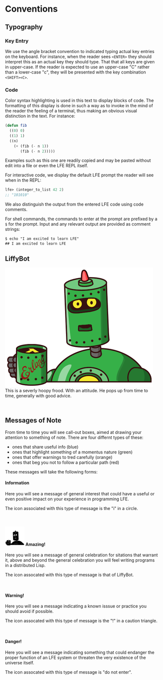 # Conventions

## Typography

### Key Entry

We use the angle bracket convention to indicated typing actual key entries on the keyboard. For instance, when the reader sees `<ENTER>` they should interpret this as an actual key they should type. That that all keys are given in upper-case. If the reader is expected to use an upper-case "C"  rather than a lower-case "c", they will be presented with the key combination `<SHIFT><C>`.

### Code
Color syntax highlighting is used in this text to display blocks of code. The formatting of this display is done in such a way as to invoke in the mind of the reader the feeling of a terminal, thus making an obvious visual distinction in the text. For instance:

```lisp
(defun fib
  ((0) 0)
  ((1) 1)
  ((n)
    (+ (fib (- n 1))
       (fib (- n 2)))))
```

Examples such as this one are readily copied and may be pasted without edit into a file or even the LFE REPL itself.

For interactive code, we display the default LFE prompt the reader will see when in the REPL:

```lisp
lfe> (integer_to_list 42 2)
;; "101010"
```

We also distinguish the output from the entered LFE code using code comments.

For shell commands, the commands to enter at the prompt are prefixed by a `$` for the prompt. Input and any relevant output are provided as comment strings:

```shell
$ echo "I am excited to learn LFE"
## I am excited to learn LFE
```

## LiffyBot

<img class="liffy-bot-mascot" src="../../images/LiffyBot-5-x500-bold-color.png"/>This is a severly hoopy frood. With an attitude. He pops up from time to time, generally with good advice.

<br/>

## Messages of Note

From time to time you will see call-out boxes, aimed at drawing your attention to something of note. There are four differnt types of these:

* ones that share useful info (blue)
* ones that highlight something of a momentus nature (green)
* ones that offer warnings to tred carefully (orange)
* ones that beg you not to follow a particular path (red)

These messages will take the following forms:

<div class="alert alert-info">
  <h4 class="alert-heading">
    <i class="fa fa-info-circle" aria-hidden="true"></i>
    Information
  </h4>
  <p class="mb-0">
    Here you will see a message of general interest that could have a useful or even positive impact on your experience in programming LFE.

The icon associated with this type of message is the "i" in a circle.
  </p>
</div>

<br/>

<div class="alert alert-success">
  <h4 class="alert-heading">
    <img class="liffy-bot-alert" src="../../images/LiffyBot-5-x64-bold-black-solid.png"/>
    Amazing!
  </h4>
  <p class="mb-0">
    Here you will see a message of general celebration for sitations that warrant it, above and beyond the general celebration you will feel writing programs in a distributed Lisp.

The icon assocated with this type of message is that of LiffyBot.
  </p>
</div>

<br/>

<div class="alert alert-warning">
  <h4 class="alert-heading">
    <i class="fa fa-exclamation-triangle" aria-hidden="true"></i>
    Warning!
  </h4>
  <p class="mb-0">
    Here you will see a message indicating a known isssue or practice you should avoid if possible.

The icon assocated with this type of message is the "!" in a caution triangle.
  </p>
</div>

<br/>

<div class="alert alert-danger">
  <h4 class="alert-heading">
    <i class="fa fa-minus-circle" aria-hidden="true"></i>
    Danger!
  </h4>
  <p class="mb-0">
    Here you will see a message indicating something that could endanger the proper function of an LFE system or threaten the very existence of the universe itself.

The icon assocated with this type of message is "do not enter".
  </p>
</div>
